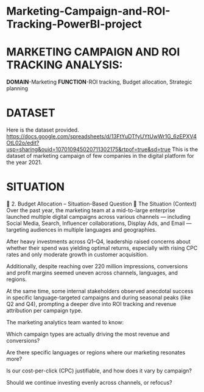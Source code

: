 # Marketing-Campaign-and-ROI-Tracking-PowerBI-project

# MARKETING CAMPAIGN AND ROI TRACKING ANALYSIS:

**DOMAIN**-Marketing 
**FUNCTION**-ROI tracking, Budget allocation, Strategic planning

# DATASET

Here is the dataset provided.
https://docs.google.com/spreadsheets/d/13FtYuDTfyUYtUwWr1G_6zEPXV4OtL02o/edit?usp=sharing&ouid=107010945020711302175&rtpof=true&sd=true
This is the dataset of marketing campaign of few companies in the digital platform for the year 2021.

# SITUATION

🔹 2. Budget Allocation – Situation-Based Question
📌 The Situation (Context)
Over the past year, the marketing team at a mid-to-large enterprise launched multiple digital campaigns across various channels — including Social Media, Search, Influencer collaborations, Display Ads, and Email — targeting audiences in multiple languages and geographies.

After heavy investments across Q1–Q4, leadership raised concerns about whether their spend was yielding optimal returns, especially with rising CPC rates and only moderate growth in customer acquisition.

Additionally, despite reaching over 220 million impressions, conversions and profit margins seemed uneven across channels, languages, and regions.

At the same time, some internal stakeholders observed anecdotal success in specific language-targeted campaigns and during seasonal peaks (like Q2 and Q4), prompting a deeper dive into ROI tracking and revenue attribution per campaign type.

The marketing analytics team wanted to know:

Which campaign types are actually driving the most revenue and conversions?

Are there specific languages or regions where our marketing resonates more?

Is our cost-per-click (CPC) justifiable, and how does it vary by campaign?

Should we continue investing evenly across channels, or refocus?
